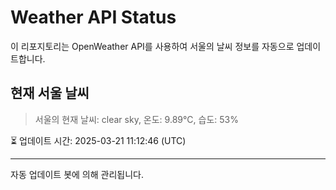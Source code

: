 
# Weather API Status

이 리포지토리는 OpenWeather API를 사용하여 서울의 날씨 정보를 자동으로 업데이트합니다.

## 현재 서울 날씨
> 서울의 현재 날씨: clear sky, 온도: 9.89°C, 습도: 53%

⏳ 업데이트 시간: 2025-03-21 11:12:46 (UTC)

---
자동 업데이트 봇에 의해 관리됩니다.
